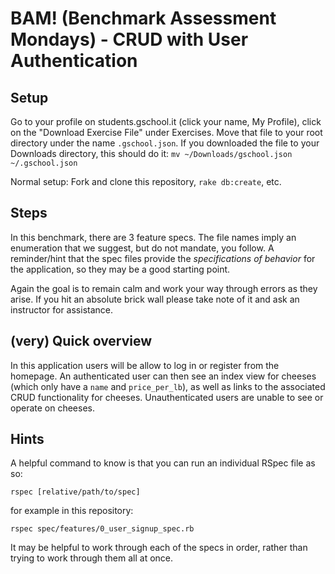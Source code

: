 # BAM! (Benchmark Assessment Mondays) - CRUD with User Authentication

## Setup

Go to your profile on students.gschool.it (click your name, My Profile), click on the "Download Exercise File" under Exercises. Move that file to your root directory under the name `.gschool.json`. If you downloaded the file to your Downloads directory, this should do it: `mv ~/Downloads/gschool.json ~/.gschool.json`

Normal setup: Fork and clone this repository, `rake db:create`, etc.

## Steps

In this benchmark, there are 3 feature specs. The file names imply an enumeration that we suggest, but do not mandate, you follow. A reminder/hint that the spec files provide the *specifications of behavior* for the application, so they may be a good starting point.

Again the goal is to remain calm and work your way through errors as they arise. If you hit an absolute brick wall please take note of it and ask an instructor for assistance.

## (very) Quick overview

In this application users will be allow to log in or register from the homepage. An authenticated user can then see an index view for cheeses (which only have a `name` and `price_per_lb`), as well as links to the associated CRUD functionality for cheeses. Unauthenticated users are unable to see or operate on cheeses.

## Hints

A helpful command to know is that you can run an individual RSpec file as so:

```
rspec [relative/path/to/spec]
```

for example in this repository:

```
rspec spec/features/0_user_signup_spec.rb
```

It may be helpful to work through each of the specs in order, rather than trying to work through them all at once.
